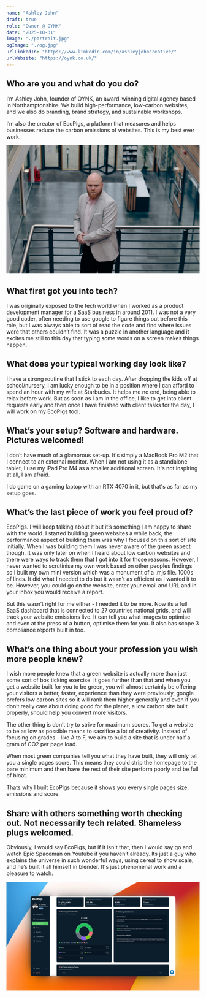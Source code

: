 ```yaml
---
name: "Ashley John"
draft: true
role: "Owner @ OYNK"
date: "2025-10-31"
image: "./portrait.jpg"
ogImage: "./og.jpg"
urlLinkedIn: "https://www.linkedin.com/in/ashleyjohncreative/"
urlWebsite: "https://oynk.co.uk/"
---
```


## Who are you and what do you do?

I’m Ashley John, founder of OYNK, an award-winning digital agency based in Northamptonshire. We build high-performance, low-carbon websites, and we also do branding, brand strategy, and sustainable workshops.

I’m also the creator of EcoPigs, a platform that measures and helps businesses reduce the carbon emissions of websites. This is my best ever work.

![Ashley John](ashley.jpg)

## What first got you into tech?

I was originally exposed to the tech world when I worked as a product development manager for a SaaS business in around 2011. I was not a very good coder, often needing to use google to figure things out before this role, but I was always able to sort of read the code and find where issues were that others couldn’t find. It was a puzzle in another language and it excites me still to this day that typing some words on a screen makes things happen.

## What does your typical working day look like?

I have a strong routine that I stick to each day. After dropping the kids off at school/nursery, I am lucky enough to be in a position where I can afford to spend an hour with my wife at Starbucks. It helps me no end, being able to relax before work. But as soon as I am in the office, I like to get into client requests early and then once I have finished with client tasks for the day, I will work on my EcoPigs tool.

## What’s your setup? Software and hardware. Pictures welcomed!

I don’t have much of a glamorous set-up. It's simply a MacBook Pro M2 that I connect to an external monitor. When I am not using it as a standalone tablet, I use my iPad Pro M4 as a smaller additional screen. It's not inspiring at all, I am afraid.

I do game on a gaming laptop with an RTX 4070 in it, but that's as far as my setup goes.

## What’s the last piece of work you feel proud of?

EcoPigs. I will keep talking about it but it’s something I am happy to share with the world. I started building green websites a while back, the performance aspect of building them was why I focused on this sort of site initially. When I was building them I was never aware of the green aspect though. It was only later on when I heard about low carbon websites and there were ways to track them that I got into it for those reasons. However, I never wanted to scrutinise my own work based on other peoples findings so I built my own mini version which was a monument of a .mjs file. 1000s of lines. It did what I needed to do but it wasn't as efficient as I wanted it to be. However, you could go on the website, enter your email and URL and in your inbox you would receive a report.

But this wasn’t right for me either - I needed it to be more. Now its a full SaaS dashboard that is connected to 27 countries national grids, and will track your website emissions live. It can tell you what images to optimise and even at the press of a button, optimise them for you. It also has scope 3 compliance reports built in too.

## What’s one thing about your profession you wish more people knew?

I wish more people knew that a green website is actually more than just some sort of box ticking exercise. It goes further than that and when you get a website built for you to be green, you will almost certainly be offering your visitors a better, faster, experience than they were previously, google prefers low carbon sites so it will rank them higher generally and even if you don’t really care about doing good for the planet, a low carbon site built properly, should help you convert more visitors.

The other thing is don’t try to strive for maximum scores. To get a website to be as low as possible means to sacrifice a lot of creativity. Instead of focusing on grades - like A to F, we aim to build a site that is under half a gram of CO2 per page load.

When most green companies tell you what they have built, they will only tell you a single pages score. This means they could strip the homepage to the bare minimum and then have the rest of their site perform poorly and be full of bloat.

Thats why I built EcoPigs because it shows you every single pages size, emissions and score.

## Share with others something worth checking out. Not necessarily tech related. Shameless plugs welcomed.

Obviously, I would say EcoPigs, but if it isn't that, then I would say go and watch Epic Spaceman on Youtube if you haven’t already. Its just a guy who explains the universe in such wonderful ways, using cereal to show scale, and he’s built it all himself in blender. It's just phenomenal work and a pleasure to watch.

![EcoPigs](ecopigs.jpg)
